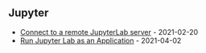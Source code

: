 ## Jupyter

* [Connect to a remote JupyterLab server](https://cheginit.github.io/til/jupyter/remote.html) - 2021-02-20
* [Run Jupyter Lab as an Application](https://cheginit.github.io/til/jupyter/app.html) - 2021-04-02